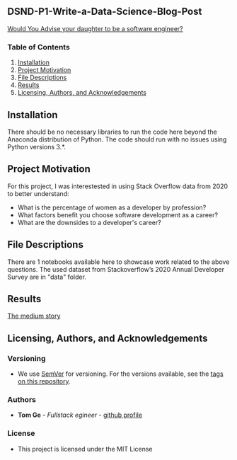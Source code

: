 ## DSND-P1-Write-a-Data-Science-Blog-Post
[Would You Advise your daughter to be a software engineer?](https://www.linkedin.com/pulse/would-you-advise-your-daughter-software-engineer-tom-ge/?trackingId=PIBPrg%2BrR1utrnNDTjFDzQ%3D%3D)
### Table of Contents

1. [Installation](#installation)
2. [Project Motivation](#motivation)
3. [File Descriptions](#files)
4. [Results](#results)
5. [Licensing, Authors, and Acknowledgements](#licensing)

## Installation <a name="installation"></a>

There should be no necessary libraries to run the code here beyond the Anaconda distribution of Python.  The code should run with no issues using Python versions 3.*.

## Project Motivation<a name="motivation"></a>

For this project, I was interestested in using Stack Overflow data from 2020 to better understand:

- What is the percentage of women as a developer by profession?
- What factors benefit you choose software development as a career?
- What are the downsides to a developer's career?

## File Descriptions <a name="files"></a>

There are 1 notebooks available here to showcase work related to the above questions.  The used dataset from Stackoverflow’s 2020 Annual Developer Survey are in "data" folder.

## Results <a name="results"></a>
[The medium story](https://medium.com/@tomgtbst/would-you-advise-your-daughter-to-be-a-software-engineer-d7ca9e53370a)

## Licensing, Authors, and Acknowledgements <a name="licensing"></a>

### Versioning

* We use [SemVer](http://semver.org/) for versioning. For the versions available, see the [tags on this repository](https://github.com/your/project/tags).

### Authors

* **Tom Ge** - *Fullstack egineer* - [github profile](https://github.com/tomgtqq)

### License

* This project is licensed under the MIT License
